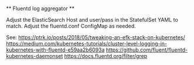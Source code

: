 ** Fluentd log aggregator **

Adjust the ElasticSearch Host and user/pass in the StatefulSet YAML to match.
Adjust the fluentd.conf ConfigMap as needed.

See:
https://ptrk.io/posts/2018/05/tweaking-an-efk-stack-on-kubernetes/
https://medium.com/kubernetes-tutorials/cluster-level-logging-in-kubernetes-with-fluentd-e59aa2b6093a
https://github.com/fluent/fluentd-kubernetes-daemonset
https://docs.fluentd.org/filter/grep

